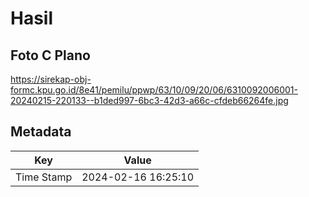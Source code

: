 # Hasil

## Foto C Plano

https://sirekap-obj-formc.kpu.go.id/8e41/pemilu/ppwp/63/10/09/20/06/6310092006001-20240215-220133--b1ded997-6bc3-42d3-a66c-cfdeb66264fe.jpg


## Metadata

| Key        | Value               |
| ---------- | ------------------- |
| Time Stamp | 2024-02-16 16:25:10 |



